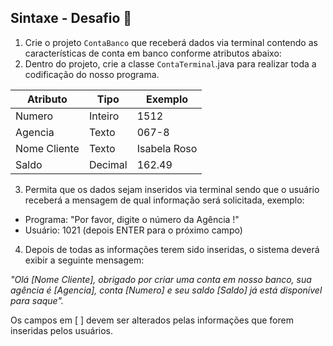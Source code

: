 ## Sintaxe - Desafio 🚀

1. Crie o projeto `ContaBanco` que receberá dados via terminal contendo as características de conta em banco conforme atributos abaixo:
2. Dentro do projeto, crie a classe `ContaTerminal`.java para realizar toda a codificação do nosso programa.


| Atributo     | Tipo    |    Exemplo   |
| ------------ |---------|--------------|
| Numero       | Inteiro | 1512         |
| Agencia      | Texto   | 067-8        |
| Nome Cliente | Texto   | Isabela Roso |
| Saldo        | Decimal | 162.49       |


3. Permita que os dados sejam inseridos via terminal sendo que o usuário receberá a mensagem de qual informação será solicitada, exemplo:

* Programa: "Por favor, digite o número da Agência !"
* Usuário: 1021 (depois ENTER para o próximo campo)

4. Depois de todas as informações terem sido inseridas, o sistema deverá exibir a seguinte mensagem: 

*"Olá [Nome Cliente], obrigado por criar uma conta em nosso banco, sua agência é [Agencia], conta [Numero] e seu saldo [Saldo] já está disponível para saque".*

Os campos em [ ] devem ser alterados pelas informações que forem inseridas pelos usuários.


